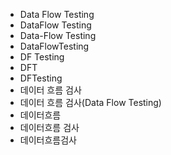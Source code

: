 ﻿- Data Flow Testing
- DataFlow Testing
- Data-Flow Testing
- DataFlowTesting
- DF Testing
- DFT
- DFTesting
- 데이터 흐름 검사
- 데이터 흐름 검사(Data Flow Testing)
- 데이터흐름
- 데이터흐름 검사
- 데이터흐름검사
